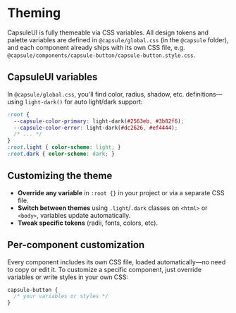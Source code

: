 # Theming

CapsuleUI is fully themeable via CSS variables.
All design tokens and palette variables are defined in `@capsule/global.css` (in the `@capsule` folder), and each component already ships with its own CSS file, e.g. `@capsule/components/capsule-button/capsule-button.style.css`.

## CapsuleUI variables

In `@capsule/global.css`, you'll find color, radius, shadow, etc. definitions—using `light-dark()` for auto light/dark support:

```css
:root {
  --capsule-color-primary: light-dark(#2563eb, #3b82f6);
  --capsule-color-error: light-dark(#dc2626, #ef4444);
  /* ... */
}
:root.light { color-scheme: light; }
:root.dark { color-scheme: dark; }
```

## Customizing the theme
- **Override any variable** in `:root {}` in your project or via a separate CSS file.
- **Switch between themes** using `.light`/`.dark` classes on `<html>` or `<body>`, variables update automatically.
- **Tweak specific tokens** (radii, fonts, colors, etc).

## Per-component customization
Every component includes its own CSS file, loaded automatically—no need to copy or edit it.
To customize a specific component, just override variables or write styles in your own CSS:

```css
capsule-button {
  /* your variables or styles */
}
```

